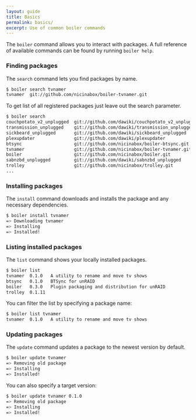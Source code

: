 ```yaml
---
layout: guide
title: Basics
permalink: basics/
excerpt: Use of common boiler commands
---
```


The `boiler` command allows you to interact with packages. A full reference of available commands can be found by running `boiler help`.

### Finding packages

The `search` command lets you find packages by name.

```bash
$ boiler search tvnamer
tvnamer  git://github.com/nicinabox/boiler-tvnamer.git
```

To get list of all registered packages just leave out the search parameter.

```bash
$ boiler search
couchpotato_v2_unplugged  git://github.com/dawiki/couchpotato_v2_unplugged
transmission_unplugged    git://github.com/dawiki/transmission_unplugged
sickbeard_unplugged       git://github.com/dawiki/sickbeard_unplugged
plexupdater               git://github.com/dawiki/plexupdater
btsync                    git://github.com/nicinabox/boiler-btsync.git
tvnamer                   git://github.com/nicinabox/boiler-tvnamer.git
boiler                    git://github.com/nicinabox/boiler.git
sabnzbd_unplugged         git://github.com/dawiki/sabnzbd_unplugged
trolley                   git://github.com/nicinabox/trolley.git
...
```

### Installing packages

The `install` command downloads and installs the package and any necessary dependencies.

```bash
$ boiler install tvnamer
=> Downloading tvnamer
=> Installing
=> Installed!
```

### Listing installed packages

The `list` command shows your locally installed packages.

```bash
$ boiler list
tvnamer  0.1.0   A utility to rename and move tv shows
btsync   0.1.0   BTSync for unRAID
boiler   0.3.0   Plugin packaging and distribution for unRAID
trolley  0.1.11
```
You can filter the list by specifying a package name:

```bash
$ boiler list tvnamer
tvnamer  0.1.0   A utility to rename and move tv shows
```

### Updating packages

The `update` command updates a package to the newest version by default.

```bash
$ boiler update tvnamer
=> Removing old package
=> Installing
=> Installed!
```

You can also specify a target version:

```bash
$ boiler update tvnamer 0.1.0
=> Removing old package
=> Installing
=> Installed!
```
